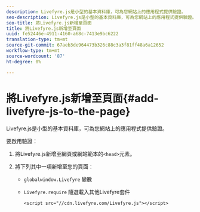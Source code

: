 ```yaml
---
description: Livefyre.js是小型的基本資料庫，可為您網站上的應用程式提供驗證。
seo-description: Livefyre.js是小型的基本資料庫，可為您網站上的應用程式提供驗證。
seo-title: 將Livefyre.js新增至頁面
title: 將Livefyre.js新增至頁面
uuid: fe52446e-4911-4160-a68c-7413e9bc6222
translation-type: tm+mt
source-git-commit: 67aeb3de964473b326c88c3a3f81ff48a6a12652
workflow-type: tm+mt
source-wordcount: '87'
ht-degree: 0%

---
```



# 將Livefyre.js新增至頁面{#add-livefyre-js-to-the-page}

Livefyre.js是小型的基本資料庫，可為您網站上的應用程式提供驗證。

要啟用驗證：

1. 將Livefyre.js新增至網頁或網站範本的`<head>`元素。
1. 將下列其中一項新增至您的頁面：

   * `globalwindow.Livefyre` 變數
   * `Livefyre.require` 隨選載入其他Livefyre套件

      ```
      <script src="//cdn.livefyre.com/Livefyre.js"></script>
      ```

